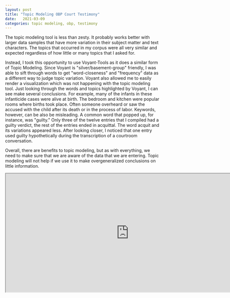 ```yaml
---
layout: post
title: "Topic Modeling OBP Court Testimony"
date:   2021-03-09
categories: topic modeling, obp, testimony
---
```


The topic modeling tool is less than zesty. It probably works better with larger data samples that have more variation in their subject matter and text characters. The topics that occurred in my corpus were all very similar and expected regardless of how little or many topics that I asked for. 

Instead, I took this opportunity to use Voyant-Tools as it does a similar form of Topic Modeling. Since Voyant is "silver/basement-group" friendly, I was able to sift through words to get "word-closeness" and "frequency" data as a different way to judge topic variation. Voyant also allowed me to easily render a visualization which was not happening with the topic modeling tool. Just looking through the words and topics highlighted by Voyant, I can see make several conclusions. For example, many of the infants in these infanticide cases were alive at birth. The bedroom and kitchen were popular rooms where births took place. Often someone overheard or saw the accused with the child after its death or in the process of labor. Keywords, however, can be also be misleading. A common word that popped up, for instance, was "guilty." Only three of the twelve entries that I compiled had a guilty verdict, the rest of the entries ended in acquittal. The word acquit and its variations appeared less. After looking closer, I noticed that one entry used guilty hypothetically during the transcription of a courtroom conversation. 

Overall, there are benefits to topic modeling, but as with everything, we need to make sure that we are aware of the data that we are entering. Topic modeling will not help if we use it to make overgeneralized conclusions on little information. 

<iframe src="https://drive.google.com/file/d/10-NPiyCAn0NU7azldrCVr4eTQCUnDpJC/preview" width="800" height="386"></iframe>
